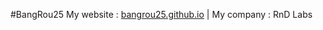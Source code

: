#BangRou25
My website : [bangrou25.github.io](https://bangrou25.github.io) | My company : RnD Labs
<!---
BangRou25/BangRou25 is a ✨ special ✨ repository because its `README.md` (this file) appears on your GitHub profile.
You can click the Preview link to take a look at your changes.
--->
